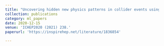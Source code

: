 ```yaml
---
title: "Uncovering hidden new physics patterns in collider events using Bayesian probabilistic models"
collection: publications
category: ml_papers
date: 2020-12-15
venue: 'ICHEP2020 (2021) 238.'
paperurl: 'https://inspirehep.net/literature/1836854'

---
```

<!-- Individual events at high-energy colliders like the LHC can be represented by a sequence of measurements, or ‘point clouds’. Starting from this generic data representation, we build a simple Bayesian probabilistic model for events useful for unsupervised event classification in beyond the standard model (BSM) studies. In order to arrive to this model we assume that the event measurements are exchangeable (and apply De Finetti’s representation theorem), the data is tokenized, and measurements are generated from multiple ‘latent’ distributions. The resulting probabilistic model is a mixed-membership model known as Latent Dirichlet Allocation (LDA), a model extensively used in natural language processing applications. By training on mixed dijet samples of QCD and BSM, we demonstrate that a two-theme LDA model can learn to distinguish in (unlabelled) jet substructure data the hidden new physics patterns produced by a non-trivial BSM signature from a much larger QCD background. -->
